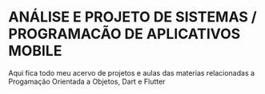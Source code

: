 # ANÁLISE E PROJETO DE SISTEMAS / PROGRAMACÃO DE APLICATIVOS MOBILE
Aqui fica todo meu acervo de projetos e aulas das materias relacionadas a Progamação Orientada a Objetos, Dart e Flutter
